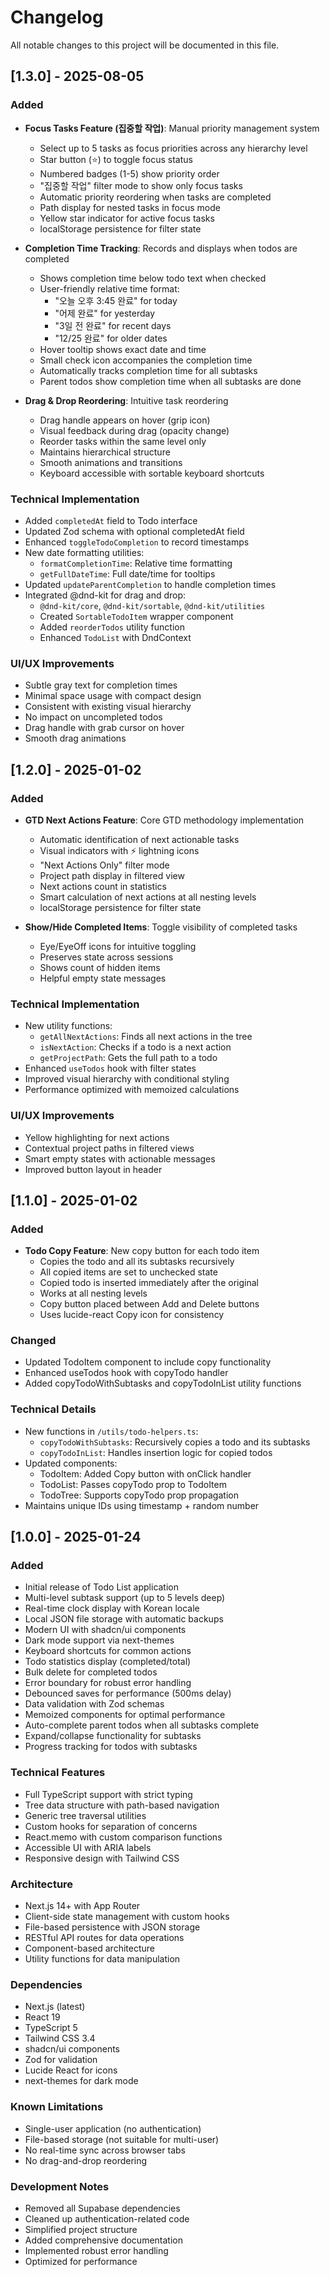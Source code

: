 # Changelog

All notable changes to this project will be documented in this file.

## [1.3.0] - 2025-08-05

### Added
- **Focus Tasks Feature (집중할 작업)**: Manual priority management system
  - Select up to 5 tasks as focus priorities across any hierarchy level
  - Star button (⭐) to toggle focus status
  - Numbered badges (1-5) show priority order
  - "집중할 작업" filter mode to show only focus tasks
  - Automatic priority reordering when tasks are completed
  - Path display for nested tasks in focus mode
  - Yellow star indicator for active focus tasks
  - localStorage persistence for filter state

- **Completion Time Tracking**: Records and displays when todos are completed
  - Shows completion time below todo text when checked
  - User-friendly relative time format:
    - "오늘 오후 3:45 완료" for today
    - "어제 완료" for yesterday
    - "3일 전 완료" for recent days
    - "12/25 완료" for older dates
  - Hover tooltip shows exact date and time
  - Small check icon accompanies the completion time
  - Automatically tracks completion time for all subtasks
  - Parent todos show completion time when all subtasks are done

- **Drag & Drop Reordering**: Intuitive task reordering
  - Drag handle appears on hover (grip icon)
  - Visual feedback during drag (opacity change)
  - Reorder tasks within the same level only
  - Maintains hierarchical structure
  - Smooth animations and transitions
  - Keyboard accessible with sortable keyboard shortcuts

### Technical Implementation
- Added `completedAt` field to Todo interface
- Updated Zod schema with optional completedAt field
- Enhanced `toggleTodoCompletion` to record timestamps
- New date formatting utilities:
  - `formatCompletionTime`: Relative time formatting
  - `getFullDateTime`: Full date/time for tooltips
- Updated `updateParentCompletion` to handle completion times
- Integrated @dnd-kit for drag and drop:
  - `@dnd-kit/core`, `@dnd-kit/sortable`, `@dnd-kit/utilities`
  - Created `SortableTodoItem` wrapper component
  - Added `reorderTodos` utility function
  - Enhanced `TodoList` with DndContext

### UI/UX Improvements
- Subtle gray text for completion times
- Minimal space usage with compact design
- Consistent with existing visual hierarchy
- No impact on uncompleted todos
- Drag handle with grab cursor on hover
- Smooth drag animations

## [1.2.0] - 2025-01-02

### Added
- **GTD Next Actions Feature**: Core GTD methodology implementation
  - Automatic identification of next actionable tasks
  - Visual indicators with ⚡ lightning icons
  - "Next Actions Only" filter mode
  - Project path display in filtered view
  - Next actions count in statistics
  - Smart calculation of next actions at all nesting levels
  - localStorage persistence for filter state

- **Show/Hide Completed Items**: Toggle visibility of completed tasks
  - Eye/EyeOff icons for intuitive toggling
  - Preserves state across sessions
  - Shows count of hidden items
  - Helpful empty state messages

### Technical Implementation
- New utility functions:
  - `getAllNextActions`: Finds all next actions in the tree
  - `isNextAction`: Checks if a todo is a next action
  - `getProjectPath`: Gets the full path to a todo
- Enhanced `useTodos` hook with filter states
- Improved visual hierarchy with conditional styling
- Performance optimized with memoized calculations

### UI/UX Improvements
- Yellow highlighting for next actions
- Contextual project paths in filtered views
- Smart empty states with actionable messages
- Improved button layout in header

## [1.1.0] - 2025-01-02

### Added
- **Todo Copy Feature**: New copy button for each todo item
  - Copies the todo and all its subtasks recursively
  - All copied items are set to unchecked state
  - Copied todo is inserted immediately after the original
  - Works at all nesting levels
  - Copy button placed between Add and Delete buttons
  - Uses lucide-react Copy icon for consistency

### Changed
- Updated TodoItem component to include copy functionality
- Enhanced useTodos hook with copyTodo handler
- Added copyTodoWithSubtasks and copyTodoInList utility functions

### Technical Details
- New functions in `/utils/todo-helpers.ts`:
  - `copyTodoWithSubtasks`: Recursively copies a todo and its subtasks
  - `copyTodoInList`: Handles insertion logic for copied todos
- Updated components:
  - TodoItem: Added Copy button with onClick handler
  - TodoList: Passes copyTodo prop to TodoItem
  - TodoTree: Supports copyTodo prop propagation
- Maintains unique IDs using timestamp + random number

## [1.0.0] - 2025-01-24

### Added
- Initial release of Todo List application
- Multi-level subtask support (up to 5 levels deep)
- Real-time clock display with Korean locale
- Local JSON file storage with automatic backups
- Modern UI with shadcn/ui components
- Dark mode support via next-themes
- Keyboard shortcuts for common actions
- Todo statistics display (completed/total)
- Bulk delete for completed todos
- Error boundary for robust error handling
- Debounced saves for performance (500ms delay)
- Data validation with Zod schemas
- Memoized components for optimal performance
- Auto-complete parent todos when all subtasks complete
- Expand/collapse functionality for subtasks
- Progress tracking for todos with subtasks

### Technical Features
- Full TypeScript support with strict typing
- Tree data structure with path-based navigation
- Generic tree traversal utilities
- Custom hooks for separation of concerns
- React.memo with custom comparison functions
- Accessible UI with ARIA labels
- Responsive design with Tailwind CSS

### Architecture
- Next.js 14+ with App Router
- Client-side state management with custom hooks
- File-based persistence with JSON storage
- RESTful API routes for data operations
- Component-based architecture
- Utility functions for data manipulation

### Dependencies
- Next.js (latest)
- React 19
- TypeScript 5
- Tailwind CSS 3.4
- shadcn/ui components
- Zod for validation
- Lucide React for icons
- next-themes for dark mode

### Known Limitations
- Single-user application (no authentication)
- File-based storage (not suitable for multi-user)
- No real-time sync across browser tabs
- No drag-and-drop reordering

### Development Notes
- Removed all Supabase dependencies
- Cleaned up authentication-related code
- Simplified project structure
- Added comprehensive documentation
- Implemented robust error handling
- Optimized for performance